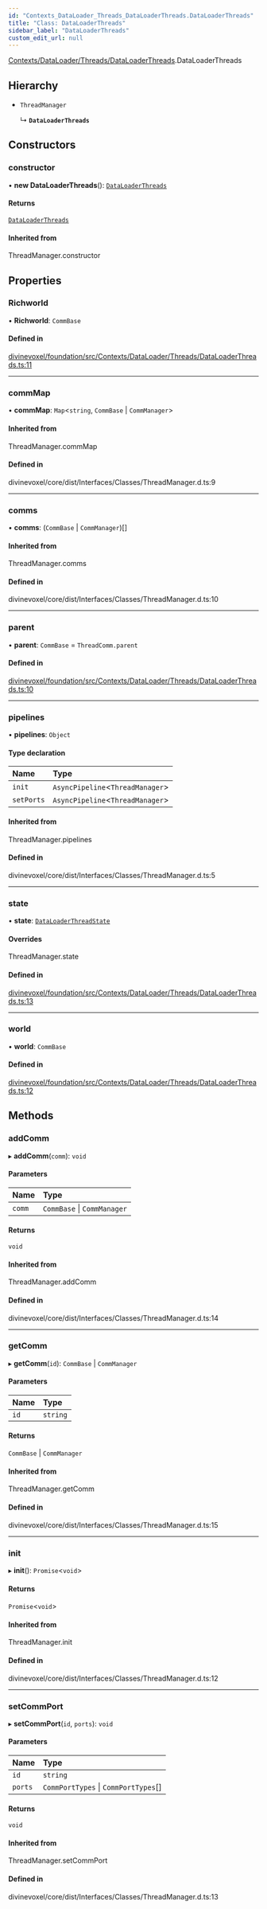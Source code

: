 ```yaml
---
id: "Contexts_DataLoader_Threads_DataLoaderThreads.DataLoaderThreads"
title: "Class: DataLoaderThreads"
sidebar_label: "DataLoaderThreads"
custom_edit_url: null
---
```


[Contexts/DataLoader/Threads/DataLoaderThreads](../modules/Contexts_DataLoader_Threads_DataLoaderThreads.md).DataLoaderThreads

## Hierarchy

- `ThreadManager`

  ↳ **`DataLoaderThreads`**

## Constructors

### constructor

• **new DataLoaderThreads**(): [`DataLoaderThreads`](Contexts_DataLoader_Threads_DataLoaderThreads.DataLoaderThreads.md)

#### Returns

[`DataLoaderThreads`](Contexts_DataLoader_Threads_DataLoaderThreads.DataLoaderThreads.md)

#### Inherited from

ThreadManager.constructor

## Properties

### Richworld

• **Richworld**: `CommBase`

#### Defined in

[divinevoxel/foundation/src/Contexts/DataLoader/Threads/DataLoaderThreads.ts:11](https://github.com/lucasdamianjohnson/DivineVoxelEngine/blob/596fa7391478620ed460dfb4856ff0a763b91c49/divinevoxel/foundation/src/Contexts/DataLoader/Threads/DataLoaderThreads.ts#L11)

___

### commMap

• **commMap**: `Map`\<`string`, `CommBase` \| `CommManager`\>

#### Inherited from

ThreadManager.commMap

#### Defined in

divinevoxel/core/dist/Interfaces/Classes/ThreadManager.d.ts:9

___

### comms

• **comms**: (`CommBase` \| `CommManager`)[]

#### Inherited from

ThreadManager.comms

#### Defined in

divinevoxel/core/dist/Interfaces/Classes/ThreadManager.d.ts:10

___

### parent

• **parent**: `CommBase` = `ThreadComm.parent`

#### Defined in

[divinevoxel/foundation/src/Contexts/DataLoader/Threads/DataLoaderThreads.ts:10](https://github.com/lucasdamianjohnson/DivineVoxelEngine/blob/596fa7391478620ed460dfb4856ff0a763b91c49/divinevoxel/foundation/src/Contexts/DataLoader/Threads/DataLoaderThreads.ts#L10)

___

### pipelines

• **pipelines**: `Object`

#### Type declaration

| Name | Type |
| :------ | :------ |
| `init` | `AsyncPipeline`\<`ThreadManager`\> |
| `setPorts` | `AsyncPipeline`\<`ThreadManager`\> |

#### Inherited from

ThreadManager.pipelines

#### Defined in

divinevoxel/core/dist/Interfaces/Classes/ThreadManager.d.ts:5

___

### state

• **state**: [`DataLoaderThreadState`](Contexts_DataLoader_Threads_DataLoaderThreadState.DataLoaderThreadState.md)

#### Overrides

ThreadManager.state

#### Defined in

[divinevoxel/foundation/src/Contexts/DataLoader/Threads/DataLoaderThreads.ts:13](https://github.com/lucasdamianjohnson/DivineVoxelEngine/blob/596fa7391478620ed460dfb4856ff0a763b91c49/divinevoxel/foundation/src/Contexts/DataLoader/Threads/DataLoaderThreads.ts#L13)

___

### world

• **world**: `CommBase`

#### Defined in

[divinevoxel/foundation/src/Contexts/DataLoader/Threads/DataLoaderThreads.ts:12](https://github.com/lucasdamianjohnson/DivineVoxelEngine/blob/596fa7391478620ed460dfb4856ff0a763b91c49/divinevoxel/foundation/src/Contexts/DataLoader/Threads/DataLoaderThreads.ts#L12)

## Methods

### addComm

▸ **addComm**(`comm`): `void`

#### Parameters

| Name | Type |
| :------ | :------ |
| `comm` | `CommBase` \| `CommManager` |

#### Returns

`void`

#### Inherited from

ThreadManager.addComm

#### Defined in

divinevoxel/core/dist/Interfaces/Classes/ThreadManager.d.ts:14

___

### getComm

▸ **getComm**(`id`): `CommBase` \| `CommManager`

#### Parameters

| Name | Type |
| :------ | :------ |
| `id` | `string` |

#### Returns

`CommBase` \| `CommManager`

#### Inherited from

ThreadManager.getComm

#### Defined in

divinevoxel/core/dist/Interfaces/Classes/ThreadManager.d.ts:15

___

### init

▸ **init**(): `Promise`\<`void`\>

#### Returns

`Promise`\<`void`\>

#### Inherited from

ThreadManager.init

#### Defined in

divinevoxel/core/dist/Interfaces/Classes/ThreadManager.d.ts:12

___

### setCommPort

▸ **setCommPort**(`id`, `ports`): `void`

#### Parameters

| Name | Type |
| :------ | :------ |
| `id` | `string` |
| `ports` | `CommPortTypes` \| `CommPortTypes`[] |

#### Returns

`void`

#### Inherited from

ThreadManager.setCommPort

#### Defined in

divinevoxel/core/dist/Interfaces/Classes/ThreadManager.d.ts:13
